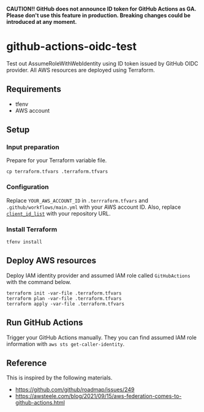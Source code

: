 **CAUTION!! GitHub does not announce ID token for GitHub Actions as GA. Please don't use this feature in production. Breaking changes could be introduced at any moment.**

# github-actions-oidc-test

Test out AssumeRoleWithWebIdentity using ID token issued by GitHub OIDC provider. All AWS resources are deployed using Terraform.

## Requirements

* tfenv
* AWS account

## Setup

### Input preparation

Prepare for your Terraform variable file.

```
cp terraform.tfvars .terraform.tfvars
```


### Configuration

Replace `YOUR_AWS_ACCOUNT_ID` in `.terrraform.tfvars` and `.github/workflows/main.yml` with your AWS account ID.
Also, replace [`client_id_list`](https://github.com/takanabe/github-actions-oidc-test/blob/e88aea863fe586515709969dc7d4917bdbbef959/main.tf#L27) with your repository URL.

### Install Terraform

```
tfenv install
```

## Deploy AWS resources

Deploy IAM identity provider and assumed IAM role called `GitHubActions` with the command below.

```
terraform init -var-file .terraform.tfvars
terraform plan -var-file .terraform.tfvars
terraform apply -var-file .terraform.tfvars
```

## Run GitHub Actions

Trigger your GitHub Actions manually. They you can find assumed IAM role information with `aws sts get-caller-identity`.

## Reference

This is inspired by  the following materials.

* https://github.com/github/roadmap/issues/249
* https://awsteele.com/blog/2021/09/15/aws-federation-comes-to-github-actions.html
